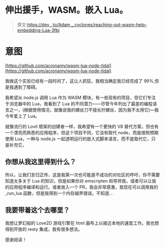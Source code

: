# 伸出援手，WASM。嵌入 Lua。

> 原文:[https://dev . to/Adam _ cyclones/reaching-out-wasm-help-embedding-Lua-3fbj](https://dev.to/adam_cyclones/reaching-out-wasm-help-embedding-lua-3fbj)

# [](#intent)意图

[https://github.com/acronamy/wasm-lua-node-tidal](https://github.com/acronamy/wasm-lua-node-tidal)

我做这个实验已经有一段时间了，这让人抓狂，我相当确定我已经完成了 99%,但是我遇到了障碍。

我希望从 node.js 调用 Lua 作为 WASM 模块，有一些现有的项目，但它们专注于浏览器中的 Lua，我看到了 Lua 的不同潜力——尽管今年列出了最差的编程语言之一，(根据使用情况，就像说我的螺丝刀不擅长拧螺丝，因为我不太用它)—我今年爱上了 Lua。

就像流行的 Lovit 框架的创建者一样，我希望有一个更快的 V8 替代方案，但也有一个漂亮而熟悉的应用程序，但这个项目不同，它没有取代 node，而是按照预期使用 Lua，一种与 node.js 一起透明运行的嵌入式脚本语言，而不是取代它，只是补充它。

## [](#what-do-you-want-from-me)你想从我这里得到什么？

所以，让我们言归正传，这是我第一次也可能是不成功的对社区的呼吁，你不需要知道太多关于 Lua 的知识，但是如果你对 emscripten 和导师我，或者可以让我的应用程序编译和运行。或者放入一个 PR，我会非常感激，我现在可以调用我的 _run_lua 函数，但是我得到一个内存越界错误。不知道...

## [](#where-am-i-going-with-this)我要带着这个去哪里？

我想让梦幻般的 Love2D 游戏引擎在 html 画布上以接近本地的速度工作。我也想得到开放的 resty 集成，我有很多想法。

感谢阅读！
